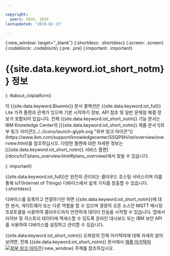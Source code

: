 ```yaml
---

copyright:
  years: 2016, 2019
lastupdated: "2019-02-13"

---
```


{:new_window: target="\_blank"}
{:shortdesc: .shortdesc}
{:screen: .screen}
{:codeblock: .codeblock}
{:pre: .pre}
{:important: .important}

# {{site.data.keyword.iot_short_notm}} 정보
{: #about_iotplatform}

<p>이 {{site.data.keyword.Bluemix}} 문서 콜렉션은 {{site.data.keyword.iot_full}} Lite 가격 플랜과 관계가 있으며 기본 시작하기 정보, API 참조 및 일반 문제점 해결 정보가 포함되어 있습니다.
전체 {{site.data.keyword.iot_short_notm}} 기능 문서는 IBM Knowledge Center의 [{{site.data.keyword.iot_short_notm}} 제품 문서 ![외부 링크 아이콘](../../icons/launch-glyph.svg "외부 링크 아이콘")](https://www.ibm.com/support/knowledgecenter/SSQP8H/iot/overview/overview.html)를 참조하십시오. 다양한 플랜에 대한 자세한 정보는 [{{site.data.keyword.iot_short_notm}} 서비스 플랜](/docs/IoT/plans_overview.html#plans_overview)에서 찾을 수 있습니다.
</p>
{: important}

{{site.data.keyword.iot_full}}은 완전히 관리되는 클라우드 호스팅 서비스이며 이를 통해 IoT(Internet of Things) 디바이스에서 쉽게 가치를 창출할 수 있습니다.
{:shortdesc}

디바이스를 등록하고 연결하기만 하면 {{site.data.keyword.iot_short_notm}}에 대한 센서, 게이트웨이 또는 다른 역할을 할 수 있으며 경량의 오픈 소스인 MQTT 메시징 프로토콜을 사용하여 클라우드까지 안전하게 데이터 전송을 시작할 수 있습니다. 앱에서 라이브 및 히스토리 데이터에 액세스할 수 있도록 온라인 대시보드 또는 IBM 보안 API를 사용하여 디바이스를 설정하고 관리할 수 있습니다.

{{site.data.keyword.iot_short_notm}} 오퍼링의 전체 아키텍처에 대해 자세히 알아보려면, 전체 {{site.data.keyword.iot_short_notm}} 문서에서 [제품 아키텍처 ![외부 링크 아이콘](../../icons/launch-glyph.svg "외부 링크 아이콘")](https://www.ibm.com/support/knowledgecenter/SSQP8H/iot/overview/architecture.html){:new_window} 주제를 참조하십시오. 
